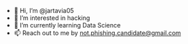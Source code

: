 - 👋 Hi, I’m @jartavia05
- 👀 I’m interested in hacking
- 🌱 I’m currently learning Data Science
- 📫 Reach out to me by not.phishing.candidate@gmail.com

<!---
jartavia05/jartavia05 is a ✨ special ✨ repository because its `README.md` (this file) appears on your GitHub profile.
You can click the Preview link to take a look at your changes.
--->
